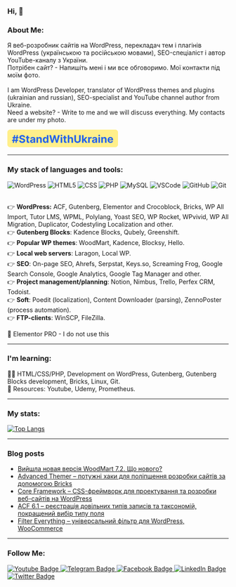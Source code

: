 ### Hi, 👋

### About Me:

Я веб-розробник сайтів на WordPress, перекладач тем і плагінів WordPress (українською та російською мовами), SEO-спеціаліст і автор YouTube-каналу з України.<br>
Потрібен сайт? - Напишіть мені і ми все обговоримо. Мої контакти під моїм фото.<br><br>
I am WordPress Developer, translator of WordPress themes and plugins (ukrainian and russian), SEO-specialist and YouTube channel author from Ukraine.<br>
Need a website? - Write to me and we will discuss everything. My contacts are under my photo.

[![Stand With Ukraine](https://raw.githubusercontent.com/vshymanskyy/StandWithUkraine/main/badges/StandWithUkraine.svg)](https://sitex.me/standwithukraine)

---

### My stack of languages and tools:

<div>
  <img src="https://img.shields.io/badge/Wordpress-21759B?style=for-the-badge&logo=wordpress&logoColor=white" title="WordPress" alt="WordPress"/>
  <img src="https://img.shields.io/badge/HTML5-E34F26?style=for-the-badge&logo=html5&logoColor=white" title="HTML5" alt="HTML5"/>
  <img src="https://img.shields.io/badge/CSS3-1572B6?style=for-the-badge&logo=css3&logoColor=white" title="CSS"  alt="CSS"/>
   <img src="https://img.shields.io/badge/PHP-777BB4?style=for-the-badge&logo=php&logoColor=white" title="PHP" alt="PHP"/>
  <img src="https://img.shields.io/badge/MySQL-005C84?style=for-the-badge&logo=mysql&logoColor=white"  title="MySQL" alt="MySQL"/>
  <img src="https://img.shields.io/badge/VSCode-0078D4?style=for-the-badge&logo=visual%20studio%20code&logoColor=white" title="VSCode" alt="VSCode"/>
 <img src="https://img.shields.io/badge/GitHub-100000?style=for-the-badge&logo=github&logoColor=white" title="GitHub"  alt="GitHub"/>
  <img src="https://img.shields.io/badge/GIT-E44C30?style=for-the-badge&logo=git&logoColor=white" title="Git" alt="Git" />
</div>

<br>

:point_right: **WordPress:** ACF, Gutenberg, Elementor and Crocoblock, Bricks, WP All Import, Tutor LMS, WPML, Polylang, Yoast SEO, WP Rocket, WPvivid, WP All Migration, Duplicator, Codestyling Localization and other.<br>
:point_right: **Gutenberg Blocks**: Kadence Blocks, Qubely, Greenshift.<br>
:point_right: **Popular WP themes**: WoodMart, Kadence, Blocksy, Hello.<br>
:point_right: **Local web servers**: Laragon, Local WP.<br>
:point_right: **SEO**: On-page SEO, Ahrefs, Serpstat, Keys.so, Screaming Frog, Google Search Console, Google Analytics, Google Tag Manager and other.<br>
:point_right: **Project management/planning**: Notion, Nimbus, Trello, Perfex CRM, Todoist.<br>
:point_right: **Soft**: Poedit (localization), Content Downloader (parsing), ZennoPoster (process automation).<br>
:point_right: **FTP-clients**: WinSCP, FileZilla.<br>

:hankey: Elementor PRO - I do not use this

---

### I'm learning:

:man_student: HTML/CSS/PHP, Development on WordPress, Gutenberg, Gutenberg Blocks development, Bricks, Linux, Git.<br>
:eyes: Resources: Youtube, Udemy, Prometheus.

---

### My stats:

[![Top Langs](https://github-readme-stats.vercel.app/api/top-langs/?username=pekarskyi&layout=compact&theme=vision-friendly-dark)](https://github.com/anuraghazra/github-readme-stats)

---

### Blog posts
<!-- BLOG-POST-LIST:START -->
- [Вийшла новая версія WoodMart 7.2. Що нового?](https://inwebpress.com/uk/woodmart-7-2/)
- [Advanced Themer – потужні хаки для поліпшення розробки сайтів за допомогою Bricks](https://inwebpress.com/uk/advanced-themer-bricks-ua/)
- [Core Framework – CSS-фреймворк для проектування та розробки веб-сайтів на WordPress](https://inwebpress.com/uk/core-framework-css-ua/)
- [ACF 6.1 – реєстрація довільних типів записів та таксономій, покращений вибір типу поля](https://inwebpress.com/uk/acf-6-1/)
- [Filter Everything – універсальний фільтр для WordPress, WooCommerce](https://inwebpress.com/uk/filter-everything/)
<!-- BLOG-POST-LIST:END -->

---

### Follow Me:

<div id="badges">
  
   <a href="https://www.youtube.com/@inwebpress/videos" target="_blank">
    <img src="https://img.shields.io/badge/YouTube-red?style=for-the-badge&logo=youtube&logoColor=white" alt="Youtube Badge"/>
  </a>
  
   <a href="https://t.me/inwebpress" target="_blank">
    <img src="https://img.shields.io/badge/Telegram-blue?style=for-the-badge&logo=telegram&logoColor=white" alt="Telegram Badge"/>
  </a>
  
  <a href="https://www.facebook.com/inwebpress" target="_blank">
    <img src="https://img.shields.io/badge/Facebook-blue?style=for-the-badge&logo=facebook&logoColor=white" alt="Facebook Badge"/>
  </a>
  
  <a href="https://www.linkedin.com/in/mykola-pekarskyi/" target="_blank">
    <img src="https://img.shields.io/badge/LinkedIn-blue?style=for-the-badge&logo=linkedin&logoColor=white" alt="LinkedIn Badge"/>
  </a>
 
  <a href="https://twitter.com/MykolaPekarskyi" target="_blank">
    <img src="https://img.shields.io/badge/Twitter-blue?style=for-the-badge&logo=twitter&logoColor=white" alt="Twitter Badge"/>
  </a>
 
</div>
